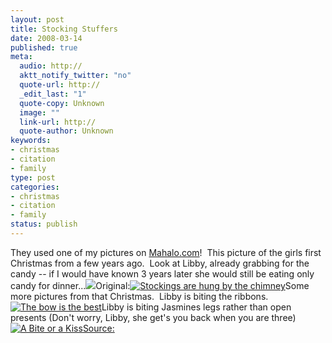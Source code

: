 ```yaml
--- 
layout: post
title: Stocking Stuffers
date: 2008-03-14
published: true
meta: 
  audio: http://
  aktt_notify_twitter: "no"
  quote-url: http://
  _edit_last: "1"
  quote-copy: Unknown
  image: ""
  link-url: http://
  quote-author: Unknown
keywords: 
- christmas
- citation
- family
type: post
categories: 
- christmas
- citation
- family
status: publish
---
```

They used one of my pictures on [Mahalo.com](www.mahalo.com)!  This picture of the girls first Christmas from a few years ago.  Look at Libby, already grabbing for the candy -- if I would have known 3 years later she would still be eating only candy for dinner...![](http://media.eick.us/2011/05/2322703280_37b4b119cb_o.gif)Original:[![Stockings are hung by the chimney](http://media.eick.us/2011/05/175253102_1232873799.jpg)](http://www.flickr.com/photos/andreweick/175253102/ "Stockings are hung by the chimney by AndrewEick, on Flickr")Some more pictures from that Christmas.  Libby is biting the ribbons.[![The bow is the best](http://media.eick.us/2011/05/175253413_c4afaa68c4.jpg)](http://www.flickr.com/photos/andreweick/175253413/ "The bow is the best by AndrewEick, on Flickr")Libby is biting Jasmines legs rather than open presents (Don't worry, Libby, she get's you back when you are three)[![A Bite or a Kiss](http://media.eick.us/2011/05/175254093_0bdc9029a1.jpg)](http://www.flickr.com/photos/andreweick/175254093/ "A Bite or a Kiss by AndrewEick, on Flickr")[Source:](http://www.mahalo.com/How_to_Choose_Stocking_Stuffers)
